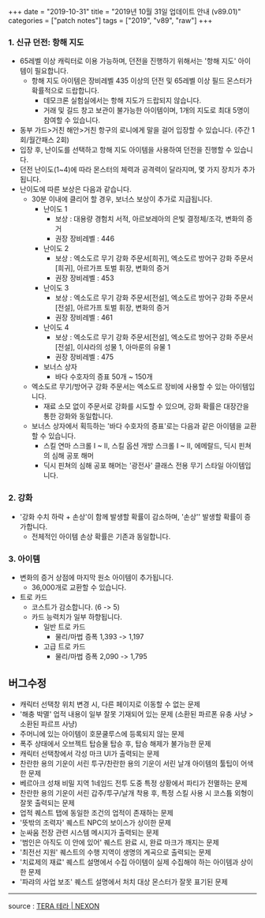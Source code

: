 +++
date = "2019-10-31"
title = "2019년 10월 31일 업데이트 안내 (v89.01)"
categories = ["patch notes"]
tags = ["2019", "v89", "raw"]
+++

### 1. 신규 던전: 항해 지도
- 65레벨 이상 캐릭터로 이용 가능하며, 던전을 진행하기 위해서는 '항해 지도' 아이템이 필요합니다.
  - 항해 지도 아이템은 장비레벨 435 이상의 던전 및 65레벨 이상 필드 몬스터가 확률적으로 드랍합니다.
    - 데모크론 실험실에서는 항해 지도가 드랍되지 않습니다.
    - 거래 및 길드 창고 보관이 불가능한 아이템이며, 1개의 지도로 최대 5명이 참여할 수 있습니다.
- 동부 가드>거친 해안>거친 항구의 로니에게 말을 걸어 입장할 수 있습니다. (주간 1회/월간패스 2회)
- 입장 후, 난이도를 선택하고 항해 지도 아이템을 사용하여 던전을 진행할 수 있습니다.
- 던전 난이도(1~4)에 따라 몬스터의 체력과 공격력이 달라지며, 몇 가지 장치가 추가됩니다.
- 난이도에 따른 보상은 다음과 같습니다.
  - 30분 이내에 클리어 할 경우, 보너스 보상이 추가로 지급됩니다.
    - 난이도 1
      - 보상 : 대용량 경험치 서적, 아르보레아의 은빛 결정체/조각, 변화의 증거
      - 권장 장비레벨 : 446
    - 난이도 2
      - 보상 : 엑소도르 무기 강화 주문서[희귀], 엑소도르 방어구 강화 주문서[희귀], 아르가프 토벌 휘장, 변화의 증거
      - 권장 장비레벨 : 453
    - 난이도 3
      - 보상 : 엑소도르 무기 강화 주문서[전설], 엑소도르 방어구 강화 주문서[전설], 아르가프 토벌 휘장, 변화의 증거
      - 권장 장비레벨 : 461
    - 난이도 4
      - 보상 : 엑소도르 무기 강화 주문서[전설], 엑소도르 방어구 강화 주문서[전설], 이샤라의 성물 1, 아마룬의 유물 1
      - 권장 장비레벨 : 475
    - 보너스 상자
      - 바다 수호자의 증표 50개 ~ 150개
  - 엑소도르 무기/방어구 강화 주문서는 엑소도르 장비에 사용할 수 있는 아이템입니다.
    - 재료 소모 없이 주문서로 강화를 시도할 수 있으며, 강화 확률은 대장간을 통한 강화와 동일합니다.
  - 보너스 상자에서 획득하는 '바다 수호자의 증표'로는 다음과 같은 아이템을 교환할 수 있습니다.
    - 스킬 연마 스크롤 I ~ II, 스킬 옵션 개방 스크롤 I ~ II, 에메랄드, 딕시 핀쳐의 심해 공포 해머
    - 딕시 핀쳐의 심해 공포 해머는 '광전사' 클래스 전용 무기 스타일 아이템입니다.

### 2. 강화
- '강화 수치 하락 + 손상'이 함께 발생할 확률이 감소하며, '손상'' 발생할 확률이 증가합니다.
  - 전체적인 아이템 손상 확률은 기존과 동일합니다.

### 3. 아이템
- 변화의 증거 상점에 마지막 원소 아이템이 추가됩니다.
  - 36,000개로 교환할 수 있습니다.
- 트로 카드
  - 코스트가 감소합니다. (6 -> 5)
  - 카드 능력치가 일부 하향됩니다.
    - 일반 트로 카드
        - 물리/마법 증폭 1,393 -> 1,197
    - 고급 트로 카드
        - 물리/마법 증폭 2,090 -> 1,795

## 버그수정

- 캐릭터 선택창 위치 변경 시, 다른 페이지로 이동할 수 없는 문제
- '해충 박멸' 업적 내용이 일부 잘못 기재되어 있는 문제 (소환된 파르폰 유충 사냥 > 소환된 파르프 사냥)
- 주머니에 있는 아이템이 호문쿨루스에 등록되지 않는 문제
- 폭주 상태에서 오브젝트 탑승물 탑승 후, 탑승 해제가 불가능한 문제
- 캐릭터 선택창에서 각성 마크 UI가 출력되는 문제
- 찬란한 용의 기운이 서린 투구/찬란한 용의 기운이 서린 날개 아이템의 툴팁이 어색한 문제
- 베르아크 성채 비밀 지역 1네임드 전투 도중 특정 상황에서 파티가 전멸하는 문제
- 찬란한 용의 기운이 서린 갑주/투구/날개 착용 후, 특정 스킬 사용 시 코스튬 외형이 잘못 출력되는 문제
- 업적 퀘스트 탭에 동일한 조건의 업적이 존재하는 문제
- '뜻밖의 조력자' 퀘스트 NPC의 보이스가 상이한 문제
- 눈싸움 전장 관련 시스템 메시지가 출력되는 문제
- '범인은 아직도 이 안에 있어' 퀘스트 완료 시, 완료 마크가 깨지는 문제
- '최전선 지원' 퀘스트의 수행 지역이 생명의 계곡으로 출력되는 문제
- '치료제의 재료' 퀘스트 설명에서 수집 아이템이 실제 수집해야 하는 아이템과 상이한 문제
- '파랴의 사업 보조' 퀘스트 설명에서 처치 대상 몬스터가 잘못 표기된 문제

----

source : [TERA 테라 | NEXON](http://tera.nexon.com/news/update/view.aspx?n4articlesn=415)
